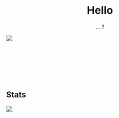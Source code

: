 <h1 align="center" >Hello</h1>
<p align="center">
...     ?
</p>

<img align="center" src="https://github-readme-stats.vercel.app/api?username=notshanxx&theme=tokyonight&show_icons=true"/>

<br>
<br>
<br>
<br>
<br>
<br>
<br>



<h2>Stats</h2>

<img align="center" src="https://github-readme-stats.vercel.app/api/top-langs/?username=notshanxx&layout=compact" />

